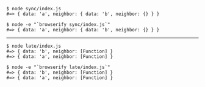 ```
$ node sync/index.js
#=> { data: 'a', neighbor: { data: 'b', neighbor: {} } }
```

```
$ node -e "`browserify sync/index.js`"
#=> { data: 'a', neighbor: { data: 'b', neighbor: {} } }
```

----------------------------------

```
$ node late/index.js
#=> { data: 'b', neighbor: [Function] }
#=> { data: 'a', neighbor: [Function] }
```

```
$ node -e "`browserify late/index.js`"
#=> { data: 'b', neighbor: [Function] }
#=> { data: 'a', neighbor: [Function] }
```